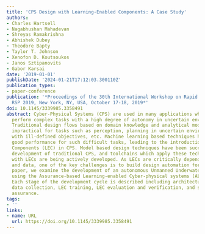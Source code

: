 ```yaml
---
title: 'CPS Design with Learning-Enabled Components: A Case Study'
authors:
- Charles Hartsell
- Nagabhushan Mahadevan
- Shreyas Ramakrishna
- Abhishek Dubey
- Theodore Bapty
- Taylor T. Johnson
- Xenofon D. Koutsoukos
- Janos Sztipanovits
- Gabor Karsai
date: '2019-01-01'
publishDate: '2024-01-21T17:12:03.300110Z'
publication_types:
- paper-conference
publication: '*Proceedings of the 30th International Workshop on Rapid System Prototyping,
  RSP 2019, New York, NY, USA, October 17-18, 2019*'
doi: 10.1145/3339985.3358491
abstract: Cyber-Physical Systems (CPS) are used in many applications where they must
  perform complex tasks with a high degree of autonomy in uncertain environments.
  Traditional design flows based on domain knowledge and analytical models are often
  impractical for tasks such as perception, planning in uncertain environments, control
  with ill-defined objectives, etc. Machine learning based techniques have demonstrated
  good performance for such difficult tasks, leading to the introduction of Learning-Enabled
  Components (LEC) in CPS. Model based design techniques have been successful in the
  development of traditional CPS, and toolchains which apply these techniques to CPS
  with LECs are being actively developed. As LECs are critically dependent on training
  and data, one of the key challenges is to build design automation for them. In this
  paper, we examine the development of an autonomous Unmanned Underwater Vehicle (UUV)
  using the Assurance-based Learning-enabled Cyber-physical systems (ALC) Toolchain.
  Each stage of the development cycle is described including architectural modeling,
  data collection, LEC training, LEC evaluation and verification, and system-level
  assurance.
tags:
- ''
links:
- name: URL
  url: https://doi.org/10.1145/3339985.3358491
---
```

